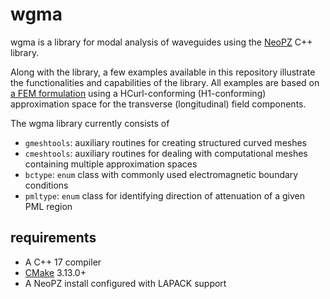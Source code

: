 # wgma

wgma is a library for modal analysis of waveguides using the 
[NeoPZ](https://github.com/labmec/neopz) C++ library.

Along with the library, a few examples available in this repository illustrate the
functionalities and capabilities of the library. All examples are based on 
[a FEM formulation](http://labmec.github.io/neopz/material/availablemats.html#modal-analysis-of-waveguides) using a HCurl-conforming (H1-conforming) approximation space for the
transverse (longitudinal) field components.

The wgma library currently consists of
- `gmeshtools`: auxiliary routines for creating structured curved meshes
- `cmeshtools`: auxiliary routines for dealing with computational meshes containing multiple approximation spaces
- `bctype`: `enum` class with commonly used electromagnetic boundary conditions
- `pmltype`: `enum` class for identifying direction of attenuation of a given PML region

## requirements
- A C++ 17 compiler
- [CMake](https://cmake.org/download/) 3.13.0+
- A NeoPZ install configured with LAPACK support
